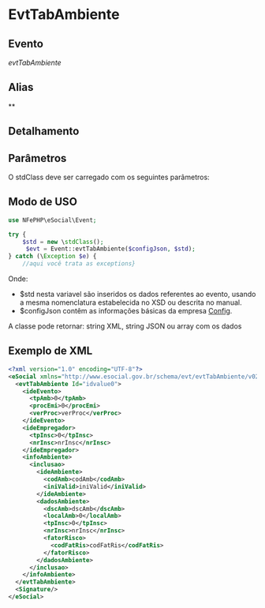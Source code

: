 # EvtTabAmbiente

## Evento
 *evtTabAmbiente*

## Alias
 **


## Detalhamento



## Parâmetros
O stdClass deve ser carregado com os seguintes parâmetros:



## Modo de USO

```php
use NFePHP\eSocial\Event;

try {
    $std = new \stdClass();
     $evt = Event::evtTabAmbiente($configJson, $std);
} catch (\Exception $e) {
    //aqui você trata as exceptions}
```

Onde:
- $std nesta variavel são inseridos os dados referentes ao evento, usando a mesma nomenclatura estabelecida no XSD ou descrita no manual.
- $configJson contêm as informações básicas da empresa [Config](Config.md).

A classe pode retornar: string XML, string JSON ou array com os dados


## Exemplo de XML

```xml
<?xml version="1.0" encoding="UTF-8"?>
<eSocial xmlns="http://www.esocial.gov.br/schema/evt/evtTabAmbiente/v02_02_01" xmlns:xsi="http://www.w3.org/2001/XMLSchema-instance" xsi:schemaLocation="http://www.esocial.gov.br/schema/evt/evtTabAmbiente/v02_02_01 ../schemes/evtTabAmbiente.xsd ">
  <evtTabAmbiente Id="idvalue0">
    <ideEvento>
      <tpAmb>0</tpAmb>
      <procEmi>0</procEmi>
      <verProc>verProc</verProc>
    </ideEvento>
    <ideEmpregador>
      <tpInsc>0</tpInsc>
      <nrInsc>nrInsc</nrInsc>
    </ideEmpregador>
    <infoAmbiente>
      <inclusao>
        <ideAmbiente>
          <codAmb>codAmb</codAmb>
          <iniValid>iniValid</iniValid>
        </ideAmbiente>
        <dadosAmbiente>
          <dscAmb>dscAmb</dscAmb>
          <localAmb>0</localAmb>
          <tpInsc>0</tpInsc>
          <nrInsc>nrInsc</nrInsc>
          <fatorRisco>
            <codFatRis>codFatRis</codFatRis>
          </fatorRisco>
        </dadosAmbiente>
      </inclusao>
    </infoAmbiente>
  </evtTabAmbiente>
  <Signature/>
</eSocial>

```
